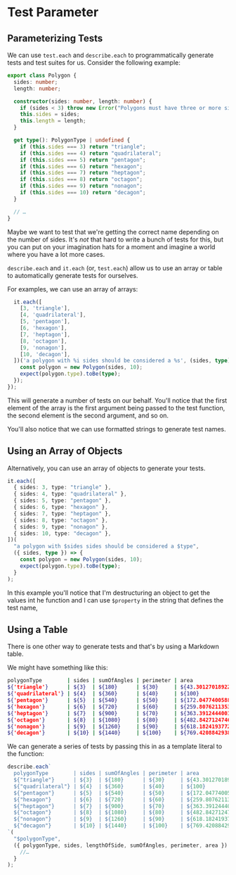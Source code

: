 # Test Parameter

## Parameterizing Tests

We can use `test.each` and `describe.each` to programmatically generate tests and test suites for us. Consider the following example:

```ts
export class Polygon {
  sides: number;
  length: number;

  constructor(sides: number, length: number) {
    if (sides < 3) throw new Error("Polygons must have three or more sides.");
    this.sides = sides;
    this.length = length;
  }

  get type(): PolygonType | undefined {
    if (this.sides === 3) return "triangle";
    if (this.sides === 4) return "quadrilateral";
    if (this.sides === 5) return "pentagon";
    if (this.sides === 6) return "hexagon";
    if (this.sides === 7) return "heptagon";
    if (this.sides === 8) return "octagon";
    if (this.sides === 9) return "nonagon";
    if (this.sides === 10) return "decagon";
  }

  // …
}
```

Maybe we want to test that we're getting the correct name depending on the number of sides. It's _not_ that hard to write a bunch of tests for this, but you can put on your imagination hats for a moment and imagine a world where you have a lot more cases.

`describe.each` and `it.each` (or, `test.each`) allow us to use an array or table to automatically generate tests for ourselves.

For examples, we can use an array of arrays:

```ts
  it.each([
    [3, 'triangle'],
    [4, 'quadrilateral'],
    [5, 'pentagon'],
    [6, 'hexagon'],
    [7, 'heptagon'],
    [8, 'octagon'],
    [9, 'nonagon'],
    [10, 'decagon'],
  ])('a polygon with %i sides should be considered a %s', (sides, type) => {
    const polygon = new Polygon(sides, 10);
    expect(polygon.type).toBe(type);
  });
});
```

This will generate a number of tests on our behalf. You'll notice that the first element of the array is the first argument being passed to the test function, the second element is the second argument, and so on.

You'll also notice that we can use formatted strings to generate test names.

## Using an Array of Objects

Alternatively, you can use an array of objects to generate your tests.

```ts
it.each([
  { sides: 3, type: "triangle" },
  { sides: 4, type: "quadrilateral" },
  { sides: 5, type: "pentagon" },
  { sides: 6, type: "hexagon" },
  { sides: 7, type: "heptagon" },
  { sides: 8, type: "octagon" },
  { sides: 9, type: "nonagon" },
  { sides: 10, type: "decagon" },
])(
  "a polygon with $sides sides should be considered a $type",
  ({ sides, type }) => {
    const polygon = new Polygon(sides, 10);
    expect(polygon.type).toBe(type);
  }
);
```

In this example you'll notice that I'm destructuring an object to get the values int he function and I can use `$property` in the string that defines the test name,

## Using a Table

There is one other way to generate tests and that's by using a Markdown table.

We might have something like this:

```bash
polygonType        | sides | sumOfAngles | perimeter | area
${'triangle'}      | ${3}  | ${180}      | ${30}     | ${43.3012701892219}
${'quadrilateral'} | ${4}  | ${360}      | ${40}     | ${100}
${'pentagon'}      | ${5}  | ${540}      | ${50}     | ${172.047740058897}
${'hexagon'}       | ${6}  | ${720}      | ${60}     | ${259.807621135332}
${'heptagon'}      | ${7}  | ${900}      | ${70}     | ${363.391244400159}
${'octagon'}       | ${8}  | ${1080}     | ${80}     | ${482.842712474619}
${'nonagon'}       | ${9}  | ${1260}     | ${90}     | ${618.18241937729}
${'decagon'}       | ${10} | ${1440}     | ${100}    | ${769.420884293813}
```

We can generate a series of tests by passing this in as a template literal to the function:

```ts
describe.each`
  polygonType        | sides | sumOfAngles | perimeter | area
  ${"triangle"}      | ${3}  | ${180}      | ${30}     | ${43.3012701892219}
  ${"quadrilateral"} | ${4}  | ${360}      | ${40}     | ${100}
  ${"pentagon"}      | ${5}  | ${540}      | ${50}     | ${172.047740058897}
  ${"hexagon"}       | ${6}  | ${720}      | ${60}     | ${259.807621135332}
  ${"heptagon"}      | ${7}  | ${900}      | ${70}     | ${363.391244400159}
  ${"octagon"}       | ${8}  | ${1080}     | ${80}     | ${482.842712474619}
  ${"nonagon"}       | ${9}  | ${1260}     | ${90}     | ${618.18241937729}
  ${"decagon"}       | ${10} | ${1440}     | ${100}    | ${769.420884293813}
`(
  "$polygonType",
  ({ polygonType, sides, lengthOfSide, sumOfAngles, perimeter, area }) => {
    //…
  }
);
```
